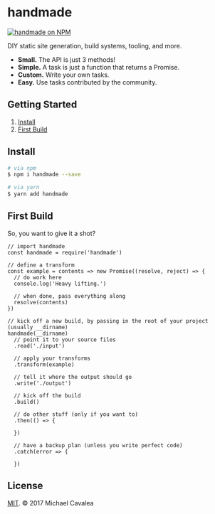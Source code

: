 # handmade

[![handmade on NPM](https://img.shields.io/npm/v/handmade.svg?style=flat-square)](https://www.npmjs.com/package/handmade)

DIY static site generation, build systems, tooling, and more.

* **Small.** The API is just 3 methods!
* **Simple.** A task is just a function that returns a Promise.
* **Custom.** Write your own tasks.
* **Easy.** Use tasks contributed by the community.

## Getting Started

1. [Install](#install)
2. [First Build](#first-build)

## Install

```bash
# via npm
$ npm i handmade --save

# via yarn
$ yarn add handmade
```

## First Build

So, you want to give it a shot?

```es6
// import handmade
const handmade = require('handmade')

// define a transform
const example = contents => new Promise((resolve, reject) => {
  // do work here
  console.log('Heavy lifting.')

  // when done, pass everything along
  resolve(contents)
})

// kick off a new build, by passing in the root of your project (usually __dirname)
handmade(__dirname)
  // point it to your source files
  .read('./input')

  // apply your transforms
  .transform(example)

  // tell it where the output should go
  .write('./output')

  // kick off the build
  .build()

  // do other stuff (only if you want to)
  .then(() => {

  })

  // have a backup plan (unless you write perfect code)
  .catch(error => {

  })
```

## License

[MIT](https://opensource.org/licenses/MIT). © 2017 Michael Cavalea
